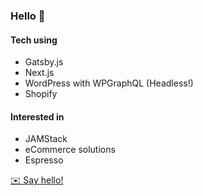 ### Hello 👋
#### Tech using
- Gatsby.js
- Next.js
- WordPress with WPGraphQL (Headless!)
- Shopify

#### Interested in
- JAMStack
- eCommerce solutions
- Espresso

[:envelope: Say hello!](mailto:hello@calebfetzer.me)
